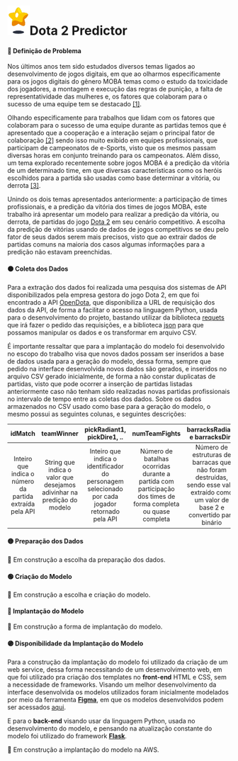 <img src="https://github.com/stardotwav/Dota2Predictor/blob/main/img/icone.png" width="50px" align="left" alt="Imagem de Estrela">
<h1>Dota 2 Predictor</h1>

#### 🔴 Definição de Problema
Nos últimos anos tem sido estudados diversos temas ligados ao desenvolvimento de jogos digitais, em que ao olharmos especificamente para os jogos digitais do gênero MOBA temas como o estudo da toxicidade dos jogadores, a montagem e execução das regras de punição, a falta de representatividade das mulheres e, os fatores que colaboram para o sucesso de uma equipe tem se destacado [[1]](https://www.sciencedirect.com/science/article/abs/pii/S1875952117300149).

Olhando especificamente para trabalhos que lidam com os fatores que colaboram para o sucesso de uma equipe durante as partidas temos que é apresentado que a cooperação e a interação sejam o principal fator de colaboração [[2]](https://dl.acm.org/doi/10.1145/2487788.2488147) sendo isso muito exibido em equipes profissionais, que participam de campeonatos de e-Sports, visto que os mesmos passam diversas horas em conjunto treinando para os campeonatos. Além disso, um tema explorado recentemente sobre jogos MOBA é a predição da vitória de um determinado time, em que diversas características como os heróis escolhidos para a partida são usadas como base determinar a vitória, ou derrota [[3]](https://repositorio.bambui.ifmg.edu.br/index.php/ec/article/view/78).

Unindo os dois temas apresentados anteriormente: a participação de times profissionais, e a predição da vitória dos times de jogos MOBA, este trabalho irá apresentar um modelo para realizar a predição da vitória, ou derrota, de partidas do jogo [Dota 2](https://www.dota2.com/home) em seu cenário competitivo. A escolha da predição de vitórias usando de dados de jogos competitivos se deu pelo fator de seus dados serem mais precisos, visto que ao extrair dados de partidas comuns na maioria dos casos algumas informações para a predição não estavam preenchidas.

#### 🟠 Coleta dos Dados
Para a extração dos dados foi realizada uma pesquisa dos sistemas de API disponibilizados pela empresa gestora do jogo Dota 2, em que foi encontrado a API [OpenDota](https://www.opendota.com/), que disponibiliza a URL de requisição dos dados da API, de forma a facilitar o acesso na linguagem Python, usada para o desenvolvimento do projeto, bastando utilizar da biblioteca [requets](https://requests.readthedocs.io/en/latest/) que irá fazer o pedido das requisições, e a biblioteca [json](https://docs.python.org/pt-br/3/library/json.html) para que possamos manipular os dados e os transformar em arquivo CSV.

É importante ressaltar que para a implantação do modelo foi desenvolvido no escopo do trabalho visa que novos dados possam ser inseridos a base de dados usada para a geração do modelo, dessa forma, sempre que pedido na interface desenvolvida novos dados são gerados, e inseridos no arquivo CSV gerado inicialmente, de forma a não constar duplicatas de partidas, visto que pode ocorrer a inserção de partidas listadas anteriormente caso não tenham sido realizadas novas partidas profissionais no intervalo de tempo entre as coletas dos dados. Sobre os dados armazenados no CSV usado como base para a geração do modelo, o mesmo possui as seguintes colunas, e seguintes descrições:

idMatch | teamWinner | pickRadiant1, pickDire1, .. | numTeamFights | barracksRadiant e barracksDire
:------: | :------: | :------: | :------: | :------: |
Inteiro que indica o número da partida extraída pela API | String que indica o valor que desejamos adivinhar na predição do modelo | Inteiro que indica o identificador do personagem selecionado por cada jogador retornado pela API | Número de batalhas ocorridas durante a partida com participação dos times de forma completa ou quase completa | Número de estruturas de barracas que não foram destruídas, sendo esse valor extraído como um valor de base 2 e convertido para binário | 

#### 🟡 Preparação dos Dados
🚧 Em construção a escolha da preparação dos dados.

#### 🟢 Criação do Modelo
🚧 Em construção a escolha e criação do modelo.

#### 🔵 Implantação do Modelo
🚧 Em construção a forma de implantação do modelo.

#### 🟣 Disponibilidade da Implantação do Modelo
Para a construção da implantação do modelo foi utilizado da criação de um web service, dessa forma necessitando de um desenvolvimento web, em que foi utilizado pra criação dos templates no **front-end** HTML e CSS, sem a necessidade de frameworks. Visando um melhor desenvolvimento da interface desenvolvida os modelos utilizados foram inicialmente modelados por meio da ferramenta **[Figma]()**, em que os modelos desenvolvidos podem ser acessados [aqui](https://www.figma.com/file/8m0BbtTDQEJImw8tZmLBG0/Design-Twitts-League-of-Legends?type=design&node-id=0%3A1&t=N5HS2oQEgtKDhGDi-1).

E para o **back-end** visando usar da linguagem Python, usada no desenvolvimento do modelo, e pensando na atualização constante do modelo foi utilizado do framework **[Flask](https://flask.palletsprojects.com/en/2.3.x/)**.

🚧 Em construção a implantação do modelo na AWS.